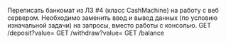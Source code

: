 Переписать банкомат из ЛЗ #4 (класс CashMachine) на работу с веб сервером. Необходимо заменить ввод и вывод данных (по условию изначальной задачи) на запросы, вместо работы с консолью. GET /deposit?value= GET /withdraw?value= GET /balance
